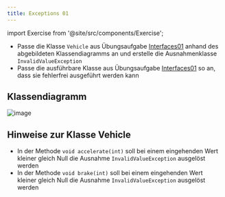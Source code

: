 ```yaml
---
title: Exceptions 01
---
```


import Exercise from '@site/src/components/Exercise';

- Passe die Klasse `Vehicle` aus Übungsaufgabe
  [Interfaces01](../interfaces/interfaces01) anhand des abgebildeten
  Klassendiagramms an und erstelle die Ausnahmenklasse `InvalidValueException`
- Passe die ausführbare Klasse aus Übungsaufgabe
  [Interfaces01](../interfaces/interfaces01) so an, dass sie fehlerfrei
  ausgeführt werden kann

## Klassendiagramm

![image](https://user-images.githubusercontent.com/47243617/176827972-1ad44ba0-46ec-4f21-933b-1a6b1f042e87.png)

## Hinweise zur Klasse Vehicle

- In der Methode `void accelerate(int)` soll bei einem eingehenden Wert kleiner
  gleich Null die Ausnahme `InvalidValueException` ausgelöst werden
- In der Methode `void brake(int)` soll bei einem eingehenden Wert kleiner
  gleich Null die Ausnahme `InvalidValueException` ausgelöst werden

<Exercise pullRequest="49" branchSuffix="exceptions/01" />
